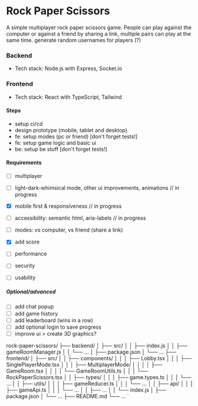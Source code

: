 # Rock Paper Scissors
A simple multiplayer rock paper scissors game. 
People can play against the computer or against a friend by sharing a link,
multiple pairs can play at the same time.
generate random usernames for players (?)

### Backend
- Tech stack: Node.js with Express, Socket.io


### Frontend
- Tech stack: React with TypeScript, Tailwind


#### Steps
- setup ci/cd
- design prototype (mobile, tablet and desktop)
- fe: setup modes (pc or friend) [don't forget tests!]
- fe: setup game logic and basic ui
- be: setup be stuff [don't forget tests!]
 
#### Requirements
- [ ] multiplayer
- [ ] light-dark-whimsical mode, other ui improvements, animations // in progress
- [x] mobile first & responsiveness // in progress
- [ ] accessibility: semantic html, aria-labels // in progress
- [ ] modes: vs computer, vs friend (share a link)
- [x] add score

- [ ] performance
- [ ] security
- [ ] usability

##### Optional/advanced
- [ ] add chat popup
- [ ] add game history
- [ ] add leaderboard (wins in a row)
- [ ] add optional login to save progress
- [ ] improve ui > create 3D graphics?

rock-paper-scissors/
├── backend/
│   ├── src/
│   │   ├── index.js
│   │   ├── gameRoomManager.js
│   │   └── ...
│   ├── package.json
│   └── ...
├── frontend/
│   ├── src/
│   │   ├── components/
│   │   │   ├── Lobby.tsx
│   │   │   ├── SinglePlayerMode.tsx
│   │   │   ├── MultiplayerMode/
│   │   │   │   ├── GameRoom.tsx
│   │   │   │   └── GameRoomUtils.ts
│   │   │   └── RockPaperScissors.tsx
│   │   ├── types/
│   │   │   ├── game.types.ts
│   │   │   └── ...
│   │   ├── utils/
│   │   │   ├── gameReducer.ts
│   │   │   └── ...
│   │   ├── api/
│   │   │   ├── gameApi.ts
│   │   │   └── ...
│   │   ├── ...
│   │   └── index.js
│   ├── package.json
│   └── ...
├── README.md
└── ...
`

